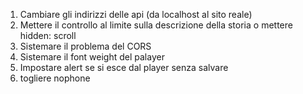 1) Cambiare gli indirizzi delle api (da localhost al sito reale)
2) Mettere il controllo al limite sulla descrizione della storia o mettere hidden: scroll
3) Sistemare il problema del CORS
4) Sistemare il font weight del palayer
5) Impostare alert se si esce dal player senza salvare
6) togliere nophone
